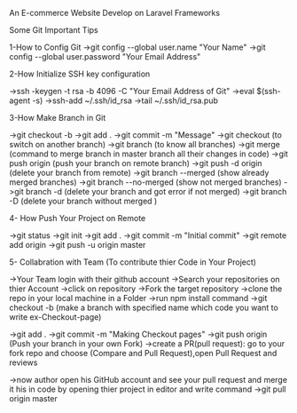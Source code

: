 An E-commerce Website Develop on Laravel Frameworks

Some Git Important Tips

1-How to Config Git
  ->git config --global user.name "Your Name"
  ->git config --global user.password "Your Email Address"

2-How Initialize SSH key configuration
  
  ->ssh -keygen -t rsa -b 4096 -C "Your Email Address of Git"
  ->eval $(ssh-agent -s)
  ->ssh-add ~/.ssh/id_rsa
  ->tail ~/.ssh/id_rsa.pub

3-How Make Branch in Git

  ->git checkout -b <Branch Name>
  ->git add .
  ->git commit -m "Message"
  ->git checkout <Branch Name> (to switch on another branch)
  ->git branch (to know all branches)
  ->git merge <Branch Name> (command to merge branch in master branch all their changes in code)
  ->git push origin <Branch Name> (push your branch on remote branch)
  ->git push -d origin <Branch Name> (delete your branch from remote)
  ->git branch --merged (show already merged branches)
  ->git branch --no-merged (show not merged branches)
  ->git branch -d <Branch Name> (delete your branch and got error if not merged)
  ->git branch  -D <Branch Name> (delete your branch without merged )

4- How Push Your Project on Remote

 ->git status
 ->git init
 ->git add .
 ->git commit -m "Initial commit"
 ->git remote add origin <your repository url>
 ->git push -u origin master

5- Collabration with Team (To contribute thier Code in Your Project)

 ->Your Team login with their github account
 ->Search your repositories on thier Account
 ->click on repository
 ->Fork the target repository
 ->clone the repo in your local machine in a Folder
 ->run npm install command
 ->git checkout -b <branch Name> (make a branch with specified name which code you want to write     ex-Checkout-page)

 ->git add .
 ->git commit -m "Making Checkout pages"
 ->git push origin <branch Name> (Push your branch in your own Fork)
 ->create a PR(pull request): go to your fork repo and choose (Compare and Pull Request),open Pull Request and reviews

 ->now author open his GitHub account and see your pull request and merge it his in code by opening thier project in editor and write command ->git pull origin master
